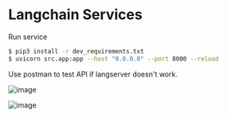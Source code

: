 # Langchain Services


Run service

```bash
$ pip3 install -r dev_requirements.txt
$ uvicorn src.app:app --host "0.0.0.0" --port 8000 --reload
```

Use postman to test API if langserver doesn't work. 


![image](https://github.com/user-attachments/assets/fbb19665-b19b-4cea-8273-37edbd749b7c)


![image](https://github.com/user-attachments/assets/368b56d4-3540-44b6-ac7d-453f67c58ac4)
